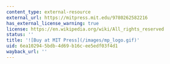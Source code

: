 ```yaml
---
content_type: external-resource
external_url: https://mitpress.mit.edu/9780262582216
has_external_license_warning: true
license: https://en.wikipedia.org/wiki/All_rights_reserved
status: ''
title: '![Buy at MIT Press](/images/mp_logo.gif)'
uid: 6ea10294-5bdb-4d69-b16c-ee5edf03f4d1
wayback_url: ''
---
```

